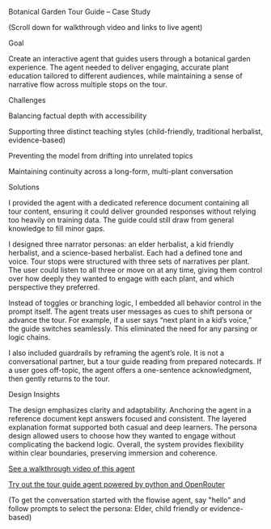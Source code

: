 Botanical Garden Tour Guide – Case Study

(Scroll down for walkthrough video and links to live agent)

Goal

Create an interactive agent that guides users through a botanical garden experience. The agent needed to deliver engaging, accurate plant education tailored to different audiences, while maintaining a sense of narrative flow across multiple stops on the tour.

Challenges

Balancing factual depth with accessibility

Supporting three distinct teaching styles (child-friendly, traditional herbalist, evidence-based)

Preventing the model from drifting into unrelated topics

Maintaining continuity across a long-form, multi-plant conversation

Solutions

I provided the agent with a dedicated reference document containing all tour content, ensuring it could deliver grounded responses without relying too heavily on training data. The guide could still draw from general knowledge to fill minor gaps.

I designed three narrator personas: an elder herbalist, a kid friendly herbalist, and a science-based herbalist. Each had a defined tone and voice. Tour stops were structured with three sets of narratives per plant. The user could listen to all three or move on at any time, giving them control over how deeply they wanted to engage with each plant, and which perspective they preferred.

Instead of toggles or branching logic, I embedded all behavior control in the prompt itself. The agent treats user messages as cues to shift persona or advance the tour. For example, if a user says “next plant in a kid’s voice,” the guide switches seamlessly. This eliminated the need for any parsing or logic chains.

I also included guardrails by reframing the agent’s role. It is not a conversational partner, but a tour guide reading from prepared notecards. If a user goes off-topic, the agent offers a one-sentence acknowledgment, then gently returns to the tour.

Design Insights

The design emphasizes clarity and adaptability. Anchoring the agent in a reference document kept answers focused and consistent. The layered explanation format supported both casual and deep learners. The persona design allowed users to choose how they wanted to engage without complicating the backend logic. Overall, the system provides flexibility within clear boundaries, preserving immersion and coherence.

[See a walkthrough video of this agent](https://youtu.be/T7zNl-zhaVw?si=FusoXFn1KKJ2g8ue)

[Try out the tour guide agent powered  by python and OpenRouter](https://botanical-guide-agent-tkbyetttyczskbrgdvjmhv.streamlit.app/)

(To get the conversation started with the flowise agent, say "hello" and follow prompts to select the persona: Elder, child friendly or evidence-based)
